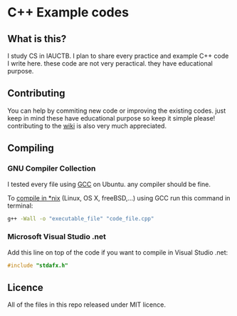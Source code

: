 # C++ Example codes
## What is this?
I study CS in IAUCTB. I plan to share every practice and example C++ code I write here. these code are not very peractical. they have educational purpose.

## Contributing
You can help by commiting new code or improving the existing codes. just keep in mind these have educational purpose so keep it simple please! contributing to the [wiki](https://github.com/mohsend/cpp-examples/wiki/) is also very much appreciated.

## Compiling
### GNU Compiler Collection
I tested every file using [GCC](https://github.com/mohsend/cpp-examples/wiki/GNU-Compiler-Collection) on Ubuntu. any compiler should be fine.

To [compile in *nix](https://github.com/mohsend/cpp-examples/wiki/Compiling-using-GCC) (Linux, OS X, freeBSD,...) using GCC run this command in terminal:
```bash
g++ -Wall -o "executable_file" "code_file.cpp"
```

### Microsoft Visual Studio .net
Add this line on top of the code if you want to compile in Visual Studio .net:
```c++
#include "stdafx.h"
```

## Licence
All of the files in this repo released under MIT licence.
